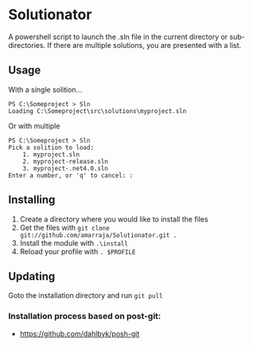 # Solutionator


A powershell script to launch the .sln file in the current directory or sub-directories. If there are multiple solutions, you are presented with a list.

   
Usage
-----

With a single solition...

```
PS C:\Someproject > Sln
Loading C:\Someproject\src\solutions\myproject.sln
```

Or with multiple

```
PS C:\Someproject > Sln
Pick a solition to load:
	1. myproject.sln
	2. myproject-release.sln
	3. myproject-.net4.0.sln
Enter a number, or 'q' to cancel: :
```

Installing
----------

1. Create a directory where you would like to install the files
2. Get the files with `git clone git://github.com/amarraja/Solutionator.git .`
3. Install the module with `.\install`
4. Reload your profile with `. $PROFILE`

Updating
--------
Goto the installation directory and run `git pull`

### Installation process based on post-git:

 - https://github.com/dahlbyk/posh-git